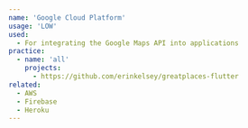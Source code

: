 ```yaml
---
name: 'Google Cloud Platform'
usage: 'LOW'
used:
  - For integrating the Google Maps API into applications
practice:
  - name: 'all'
    projects:
      - https://github.com/erinkelsey/greatplaces-flutter
related:
  - AWS
  - Firebase
  - Heroku
---
```

